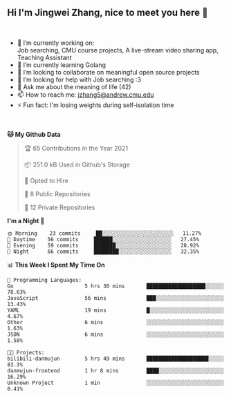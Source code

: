 Hi I'm Jingwei Zhang, nice to meet you here 👋
---
<br>


- 🔭 I’m currently working on: <br>
    Job searching, CMU course projects, A live-stream video sharing app, Teaching Assistant
- 🌱 I’m currently learning Golang
- 👯 I’m looking to collaborate on meaningful open source projects
- 🤔 I’m looking for help with Job searching :3
- 💬 Ask me about the meaning of life (42)
- 📫 How to reach me: jzhang5@andrew.cmu.edu
- ⚡ Fun fact: I'm losing weights during self-isolation time
<br>


<!--START_SECTION:waka-->
**🐱 My Github Data** 

> 🏆 65 Contributions in the Year 2021
 > 
> 📦 251.0 kB Used in Github's Storage 
 > 
> 💼 Opted to Hire
 > 
> 📜 8 Public Repositories 
 > 
> 🔑 12 Private Repositories  
 > 
**I'm a Night 🦉** 

```text
🌞 Morning    23 commits     ██░░░░░░░░░░░░░░░░░░░░░░░   11.27% 
🌆 Daytime    56 commits     ██████░░░░░░░░░░░░░░░░░░░   27.45% 
🌃 Evening    59 commits     ███████░░░░░░░░░░░░░░░░░░   28.92% 
🌙 Night      66 commits     ████████░░░░░░░░░░░░░░░░░   32.35%

```


📊 **This Week I Spent My Time On** 

```text
💬 Programming Languages: 
Go                       5 hrs 30 mins       ███████████████████░░░░░░   78.63% 
JavaScript               56 mins             ███░░░░░░░░░░░░░░░░░░░░░░   13.43% 
YAML                     19 mins             █░░░░░░░░░░░░░░░░░░░░░░░░   4.67% 
Other                    6 mins              ░░░░░░░░░░░░░░░░░░░░░░░░░   1.63% 
JSON                     6 mins              ░░░░░░░░░░░░░░░░░░░░░░░░░   1.58%

🐱‍💻 Projects: 
bilibili-danmujun        5 hrs 49 mins       ████████████████████░░░░░   83.3% 
danmujun-frontend        1 hr 8 mins         ████░░░░░░░░░░░░░░░░░░░░░   16.29% 
Unknown Project          1 min               ░░░░░░░░░░░░░░░░░░░░░░░░░   0.41%

```


<!--END_SECTION:waka-->
